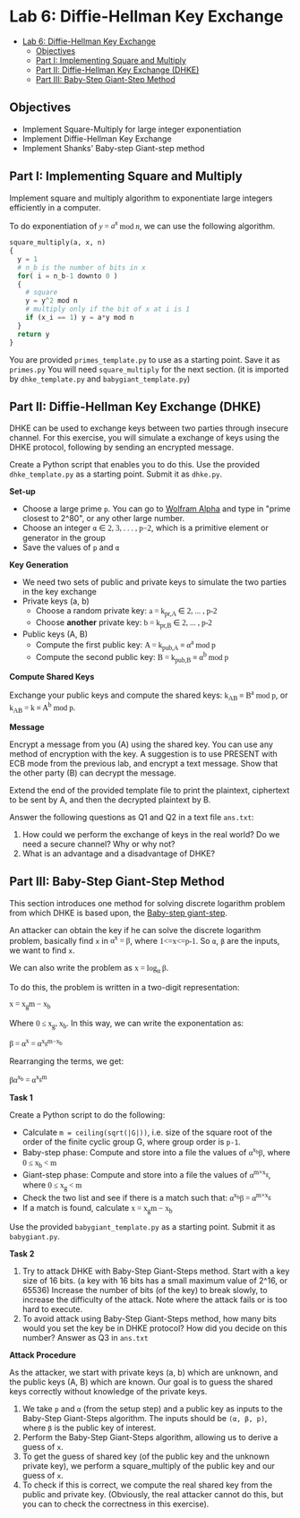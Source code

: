 # Lab 6: Diffie-Hellman Key Exchange

- [Lab 6: Diffie-Hellman Key Exchange](#lab-6-diffie-hellman-key-exchange)
  - [Objectives](#objectives)
  - [Part I: Implementing Square and Multiply](#part-i-implementing-square-and-multiply)
  - [Part II: Diffie-Hellman Key Exchange (DHKE)](#part-ii-diffie-hellman-key-exchange-dhke)
  - [Part III: Baby-Step Giant-Step Method](#part-iii-baby-step-giant-step-method)

## Objectives

* Implement Square-Multiply for large integer exponentiation
* Implement Diffie-Hellman Key Exchange
* Implement Shanks' Baby-step Giant-step method

## Part I: Implementing Square and Multiply

Implement square and multiply algorithm to exponentiate large integers efficiently in a computer.

To do exponentiation of <span style="font-family:serif"><i>y</i> = <i>a<sup>x</sup></i> mod <i>n</i></span>, we can use the following algorithm.

```python
square_multiply(a, x, n)
{
  y = 1
  # n_b is the number of bits in x
  for( i = n_b-1 downto 0 )
  {
    # square
    y = y^2 mod n
    # multiply only if the bit of x at i is 1
    if (x_i == 1) y = a*y mod n
  }
  return y
}
```

You are provided `primes_template.py` to use as a starting point. Save it as `primes.py` You will need `square_multiply` for the next section. (it is imported by `dhke_template.py` and `babygiant_template.py`)

## Part II: Diffie-Hellman Key Exchange (DHKE)

DHKE can be used to exchange keys between two parties through insecure channel. For this exercise, you will simulate a exchange of keys using the DHKE protocol, following by sending an encrypted message.

Create a Python script that enables you to do this. Use the provided `dhke_template.py` as a starting point. Submit it as `dhke.py`.

**Set-up**

* Choose a large prime `p`. You can go to [Wolfram Alpha](http://www.wolframalpha.com) and type in "prime closest to 2^80", or any other large number.
* Choose an integer `α` <span style="font-family:serif">∈ 2, 3, . . . , p−2</span>, which is a primitive element or generator in the group
* Save the values of `p` and `α`

**Key Generation**

* We need two sets of public and private keys to simulate the two parties in the key exchange
* Private keys (a, b)
  * Choose a random private key: <span style="font-family:serif">a = k<sub>pr,A</sub> ∈ 2, ... , p-2</span>
  * Choose **another** private key: <span style="font-family:serif">b = k<sub>pr,B</sub> ∈ 2, ... , p-2</span>
* Public keys (A, B)
  * Compute the first public key: <span style="font-family:serif">A = k<sub>pub,A</sub> ≡ α<sup>a</sup> mod p</span>
  * Compute the second public key: <span style="font-family:serif">B = k<sub>pub,B</sub> ≡ α<sup>b</sup> mod p</span>

**Compute Shared Keys**

Exchange your public keys and compute the shared keys: <span style="font-family:serif">k<sub>AB</sub> ≡ B<sup>a</sup> mod p</span>, or <span style="font-family:serif">k<sub>AB</sub> = k ≡ A<sup>b</sup> mod p</span>.

**Message**

Encrypt a message from you (A) using the shared key. You can use any method of encryption with the key. A suggestion is to use PRESENT with ECB mode from the previous lab, and encrypt a text message. Show that the other party (B) can decrypt the message.

Extend the end of the provided template file to print the plaintext, ciphertext to be sent by A, and then the decrypted plaintext by B. 

Answer the following questions as Q1 and Q2 in a text file `ans.txt`:

1. How could we perform the exchange of keys in the real world? Do we need a secure channel? Why or why not?
2. What is an advantage and a disadvantage of DHKE?

## Part III: Baby-Step Giant-Step Method

This section introduces one method for solving discrete logarithm problem from which DHKE is based upon, the [Baby-step giant-step](https://en.wikipedia.org/wiki/Baby-step_giant-step).

An attacker can obtain the key if he can solve the discrete logarithm problem, basically find `x` in <span style="font-family:serif">α<sup>x</sup> = β</span>, where <span style="font-family:serif">1<=x<=p-1</span>. So `α`, `β` are the inputs, we want to find `x`.

We can also write the problem as <span style="font-family:serif">x = log<sub>α</sub> β</span>. 

To do this, the problem is written in a two-digit representation:

<span style="font-family:serif">x = x<sub>g</sub>m − x<sub>b</sub></span>

Where <span style="font-family:serif">0 ≤ x<sub>g</sub>, x<sub>b</sub></span>. In this way, we can write the exponentation as:

<span style="font-family:serif">β = α<sup>x</sup> = α<sup>x<sub>g</sub>m−x<sub>b</sub></sup></span>

Rearranging the terms, we get:

<span style="font-family:serif">βα<sup>x<sub>b</sub></sup> = α<sup>x<sub>g</sub>m</sup></span>

**Task 1**

Create a Python script to do the following:

* Calculate `m = ceiling(sqrt(|G|))`, i.e. size of the square root of the order of the finite cyclic group G, where group order is `p-1`.
* Baby-step phase: Compute and store into a file the values of <span style="font-family:serif">α<sup>x<sub>b</sub></sup>β</span>, where <span style="font-family:serif">0 ≤ x<sub>b</sub> < m</span>
* Giant-step phase: Compute and store into a file the values of <span style="font-family:serif">α<sup>m×x<sub>g</sub></sup></span>, where <span style="font-family:serif">0 ≤ x<sub>g</sub> < m</span>
* Check the two list and see if there is a match such that: <span style="font-family:serif">α<sup>x<sub>b</sub></sup>β = α<sup>m×x<sub>g</sub></sup></span>
* If a match is found, calculate <span style="font-family:serif">x = x<sub>g</sub>m − x<sub>b</sub></span>

Use the provided `babygiant_template.py` as a starting point. Submit it as `babygiant.py`.

**Task 2**

1. Try to attack DHKE with Baby-Step Giant-Steps method. Start with a key size of 16 bits. (a key with 16 bits has a small maximum value of 2^16, or 65536) Increase the number of bits (of the key) to break slowly, to increase the difficulty of the attack. Note where the attack fails or is too hard to execute. 
2. To avoid attack using Baby-Step Giant-Steps method, how many bits would you set the key be in DHKE protocol? How did you decide on this number? Answer as Q3 in `ans.txt`

**Attack Procedure**

As the attacker, we start with private keys (a, b) which are unknown, and the public keys (A, B) which are known. Our goal is to guess the shared keys correctly without knowledge of the private keys. 

1. We take `p` and `α` (from the setup step) and a public key as inputs to the Baby-Step Giant-Steps algorithm. The inputs should be `(α, β, p)`, where `β` is the public key of interest. 
2. Perform the Baby-Step Giant-Steps algorithm, allowing us to derive a guess of `x`.
3. To get the guess of shared key (of the public key and the unknown private key), we perform a square_multiply of the public key and our guess of `x`.
4. To check if this is correct, we compute the real shared key from the public and private key. (Obviously, the real attacker cannot do this, but you can to check the correctness in this exercise).
